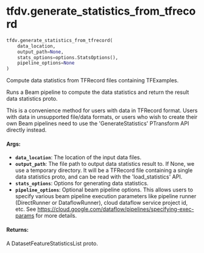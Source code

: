 <div itemscope itemtype="http://developers.google.com/ReferenceObject">
<meta itemprop="name" content="tfdv.generate_statistics_from_tfrecord" />
<meta itemprop="path" content="Stable" />
</div>

# tfdv.generate_statistics_from_tfrecord

``` python
tfdv.generate_statistics_from_tfrecord(
    data_location,
    output_path=None,
    stats_options=options.StatsOptions(),
    pipeline_options=None
)
```

Compute data statistics from TFRecord files containing TFExamples.

Runs a Beam pipeline to compute the data statistics and return the result
data statistics proto.

This is a convenience method for users with data in TFRecord format.
Users with data in unsupported file/data formats, or users who wish
to create their own Beam pipelines need to use the 'GenerateStatistics'
PTransform API directly instead.

#### Args:

* <b>`data_location`</b>: The location of the input data files.
* <b>`output_path`</b>: The file path to output data statistics result to. If None, we
    use a temporary directory. It will be a TFRecord file containing a single
    data statistics proto, and can be read with the 'load_statistics' API.
* <b>`stats_options`</b>: Options for generating data statistics.
* <b>`pipeline_options`</b>: Optional beam pipeline options. This allows users to
    specify various beam pipeline execution parameters like pipeline runner
    (DirectRunner or DataflowRunner), cloud dataflow service project id, etc.
    See https://cloud.google.com/dataflow/pipelines/specifying-exec-params for
    more details.


#### Returns:

A DatasetFeatureStatisticsList proto.